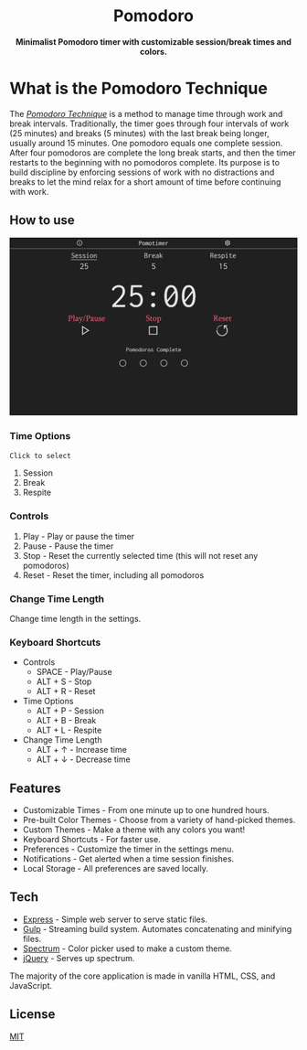 <h1 align="center">Pomodoro</h1>

<h4 align="center">Minimalist Pomodoro timer with customizable session/break times and colors.</h4>

# What is the Pomodoro Technique

The [*Pomodoro Technique*](https://en.wikipedia.org/wiki/Pomodoro_Technique) is a method to manage time through work and break intervals. Traditionally, the timer goes through four intervals of work (25 minutes) and breaks (5 minutes) with the last break being longer, usually around 15 minutes. One pomodoro equals one complete session. After four pomodoros are complete the long break starts, and then the timer restarts to the beginning with no pomodoros complete. Its purpose is to build discipline by enforcing sessions of work with no distractions and breaks to let the mind relax for a short amount of time before continuing with work.

## How to use

![Pomodoro Guide](docs/pomodoro-guide.png)

### Time Options

    Click to select
  
1. Session
2. Break
3. Respite

### Controls

1. Play - Play or pause the timer
2. Pause - Pause the timer
3. Stop - Reset the currently selected time (this will not reset any pomodoros)
4. Reset - Reset the timer, including all pomodoros

### Change Time Length

Change time length in the settings.

### Keyboard Shortcuts

* Controls
  * SPACE - Play/Pause
  * ALT + S - Stop
  * ALT + R - Reset
* Time Options
  * ALT + P - Session
  * ALT + B - Break
  * ALT + L - Respite
* Change Time Length
  * ALT + ↑ - Increase time
  * ALT + ↓ - Decrease time

## Features

* Customizable Times - From one minute up to one hundred hours.
* Pre-built Color Themes - Choose from a variety of hand-picked themes.
* Custom Themes - Make a theme with any colors you want!
* Keyboard Shortcuts - For faster use.
* Preferences - Customize the timer in the settings menu.
* Notifications - Get alerted when a time session finishes.
* Local Storage - All preferences are saved locally.

## Tech

* [Express](https://expressjs.com/) - Simple web server to serve static files.
* [Gulp](https://gulpjs.com/) - Streaming build system. Automates concatenating and minifying files.
* [Spectrum](https://bgrins.github.io/spectrum/) - Color picker used to make a custom theme.
* [jQuery](https://jquery.com/) - Serves up spectrum.

The majority of the core application is made in vanilla HTML, CSS, and JavaScript.

## License

[MIT](LICENSE)
